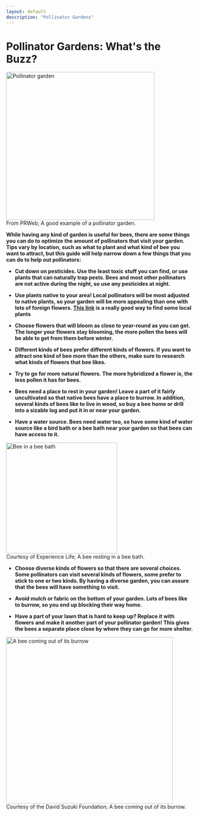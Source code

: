 ```yaml
---
layout: default
description: "Pollinator Gardens"
---
```


<h1>Pollinator Gardens: What's the Buzz?</h1>

<img src="https://ww1.prweb.com/prfiles/2019/02/26/16129660/IeFkfVlQ.jpeg" alt="Pollinator garden" style="height: 400px;"><br>
From PRWeb; A good example of a pollinator garden.

**While having any kind of garden is useful for bees, there are some things you can do to optimize the amount of pollinators that visit your garden. Tips vary by location, such as what to plant and what kind of bee you want to attract, but this guide will help narrow down a few things that you can do to help out pollinators:**

* **Cut down on pesticides. Use the least toxic stuff you can find, or use plants that can naturally trap pests. Bees and most other pollinators are not active during the night, so use any pesticides at night.**

* **Use plants native to your area! Local pollinators will be most adjusted to native plants, so your garden will be more appealing than one with lots of foreign flowers. [This link](https://www.nwf.org/nativePlantFinder/plants) is a really good way to find some local plants** 

* **Choose flowers that will bloom as close to year-round as you can get. The longer your flowers stay blooming, the more pollen the bees will be able to get from them before winter.** 

* **Different kinds of bees prefer different kinds of flowers. If you want to attract one kind of bee more than the others, make sure to research what kinds of flowers that bee likes.** 

* **Try to go for more natural flowers. The more hybridized a flower is, the less pollen it has for bees.**

* **Bees need a place to rest in your garden! Leave a part of it fairly uncultivated so that native bees have a place to burrow. In addition, several kinds of bees like to live in wood, so buy a bee home or drill into a sizable log and put it in or near your garden.**

* **Have a water source. Bees need water too, so have some kind of water source like a bird bath or a bee bath near your garden so that bees can have access to it.** 

<img src="https://experiencelife.com/wp-content/uploads/2017/05/How-to-Make-a-Bee-Bath-1280x720.jpg" alt="Bee in a bee bath" style="height: 300px;"><br>
Courtesy of Experience Life; A bee resting in a bee bath.

* **Choose diverse kinds of flowers so that there are several choices. Some pollinators can visit several kinds of flowers, some prefer to stick to one or two kinds. By having a diverse garden, you can assure that the bees will have something to visit.**

* **Avoid mulch or fabric on the bottom of your garden. Lots of bees like to burrow, so you end up blocking their way home.**

* **Have a part of your lawn that is hard to keep up? Replace it with flowers and make it another part of your pollinator garden! This gives the bees a separate place close by where they can go for more shelter.** 

<img src="https://davidsuzuki.org/wp-content/uploads/2018/05/mining-bee-ground-nesting-570x510.jpg" alt="A bee coming out of its burrow" style="height: 450px;"><br>
Courtesy of the David Suzuki Foundation; A bee coming out of its burrow.

